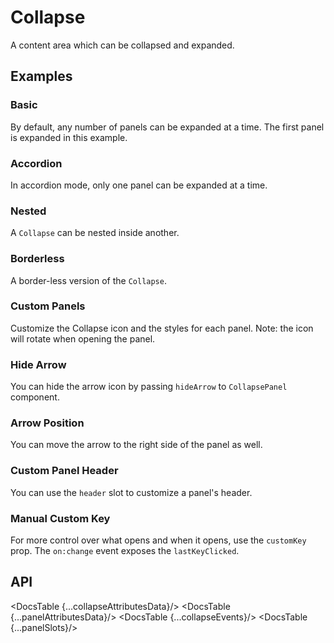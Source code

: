 # Collapse

A content area which can be collapsed and expanded.

## Examples

### Basic

By default, any number of panels can be expanded at a time. The first panel is expanded in this example.

<div id="components-collapse-demo-basic">
  <Basic />
</div>
<Prism language="svelte" source="{BasicCode}"/>

### Accordion

In accordion mode, only one panel can be expanded at a time.

<div id="components-collapse-demo-accordion">
  <Accordion />
</div>
<Prism language="svelte" source="{AccordionCode}"/>

### Nested

A `Collapse` can be nested inside another.

<div id="components-collapse-demo-nested">
  <Nested />
</div>
<Prism language="svelte" source="{NestedCode}"/>

### Borderless

A border-less version of the `Collapse`.

<div id="components-collapse-demo-borderless">
  <Borderless />
</div>
<Prism language="svelte" source="{BorderlessCode}"/>

### Custom Panels

Customize the Collapse icon and the styles for each panel. Note: the icon will rotate when opening the panel.

<div id="components-collapse-demo-custom-panel">
  <CustomPanel />
</div>
<Prism language="svelte" source="{CustomPanelCode}"/>

### Hide Arrow

You can hide the arrow icon by passing `hideArrow` to `CollapsePanel` component.

<div id="components-collapse-demo-custom-hide-arrow">
  <HideArrow />
</div>
<Prism language="svelte" source="{HideArrowCode}"/>

### Arrow Position

You can move the arrow to the right side of the panel as well.

<div id="components-collapse-demo-custom-right-arrow">
  <RightArrow />
</div>
<Prism language="svelte" source="{RightArrowCode}"/>

### Custom Panel Header

You can use the `header` slot to customize a panel's header.

<div id="components-collapse-demo-custom-custom-header">
  <CustomHeader />
</div>
<Prism language="svelte" source="{CustomHeaderCode}"/>

### Manual Custom Key

For more control over what opens and when it opens, use the `customKey` prop. The `on:change` event exposes the `lastKeyClicked`.

<div id="components-collapse-demo-custom-manual-active">
  <ManualActiveKey />
</div>
<Prism language="svelte" source="{ManualActiveKeyCode}"/>

## API

<DocsTable {...collapseAttributesData}/>
<DocsTable {...panelAttributesData}/>
<DocsTable {...collapseEvents}/>
<DocsTable {...panelSlots}/>

<script>
  import Prism from 'docs/src/components/prism/Prism.svelte'

  import Basic from './demos/basic.demo.svelte'
  import BasicCode from './demos/basic.demo.txt'

  import Accordion from './demos/accordion.demo.svelte'
  import AccordionCode from './demos/accordion.demo.txt'

  import Nested from './demos/nested.demo.svelte'
  import NestedCode from './demos/nested.demo.txt'

  import Borderless from './demos/borderless.demo.svelte'
  import BorderlessCode from './demos/borderless.demo.txt'

  import CustomPanel from './demos/custom-panel.demo.svelte'
  import CustomPanelCode from './demos/custom-panel.demo.txt'

  import HideArrow from './demos/hide-arrow.demo.svelte'
  import HideArrowCode from './demos/hide-arrow.demo.txt'

  import RightArrow from './demos/right-arrow.demo.svelte'
  import RightArrowCode from './demos/right-arrow.demo.txt'

  import CustomHeader from './demos/custom-header.demo.svelte'
  import CustomHeaderCode from './demos/custom-header.demo.txt'

  import ManualActiveKey from './demos/manual-active.demo.svelte'
  import ManualActiveKeyCode from './demos/manual-active.demo.txt'

  import DocsTable from 'docs/src/components/DocsTable.svelte'
  const collapseAttributesData = {
    title: 'Collapse Attributes',
    columns: ['Property', 'Description', 'Type', 'Default'],
    data: [
      {
        property: 'activeKey',
        description: 'Used to override the collapse auto functionality. Allows for manual control over what is open',
        type: 'Array',
        default: ''
      },
      {
        property: 'defaultActiveKey',
        description: 'An array of the keys to be initially opened',
        type: 'Array',
        default: ''
      },
      {
        property: 'borderless',
        description: 'Removes the borders',
        type: 'Boolean',
        default: 'false'
      },
      {
        property: 'accordion',
        description: 'If true, only one panel opens at a time',
        type: 'Boolean',
        default: 'false'
      },
      {
        property: 'expandIcon',
        description: 'Allows for a customize collapse icon',
        type: 'SvelteComponent',
        default: 'RightOutlined'
      },
      {
        property: 'className',
        description: 'Custom class for the Collapse wrapper',
        type: 'String',
        default: ''
      },
      {
        property: 'expandIconPosition',
        description: 'The icon can be displayed on the left or the right',
        type: "String - `left` | `right`",
        default: ''
      }
    ]
  }

  const panelAttributesData = {
    title: 'CollapsePanel Attributes',
    columns: ['Property', 'Description', 'Type', 'Default'],
    data: [
      {
        property: 'disabled',
        description: 'If true, panel cannot be opened or closed',
        type: "Boolean",
        default: 'false'
      },
      {
        property: 'header',
        description: 'Title of the panel (Can be replaced with the header slot)',
        type: "String",
        default: ''
      },
      {
        property: 'key',
        description: 'Unique key identifying the panel from among its siblings',
        type: "String",
        default: ''
      },
      {
        property: 'className',
        description: 'Custom CSS class for the panel',
        type: "String",
        default: ''
      },
      {
        property: 'hideArrow',
        description: 'Ability to hide the collapse arrow icon',
        type: "Boolean",
        default: 'false'
      }
    ]
  }

  const collapseEvents = {
    title: 'Collapse Events',
    columns: ['Name', 'Description'],
    data: [
      {
        name: 'click',
        description: 'Fired when a panel header is clicked'
      },
      {
        name: 'change',
        description: 'Fired when a panel is opened or closed'
      }
    ]
  }

  const panelSlots = {
    title: 'CollapsePanel Slots',
    columns: ['Name', 'Description'],
    data: [
      {
        name: 'header',
        description: 'Custom content for the panel header'
      }
    ]
  }
</script>
